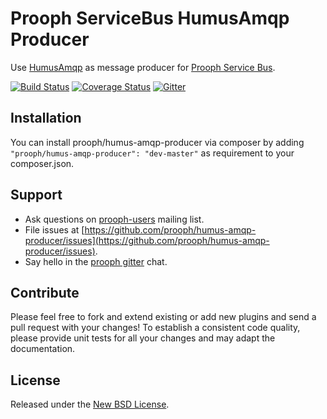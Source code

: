 # Prooph ServiceBus HumusAmqp Producer

Use [HumusAmqp](https://github.com/prolic/HumusAmqp) as message producer for [Prooph Service Bus](https://github.com/prooph/service-bus).

[![Build Status](https://travis-ci.org/prooph/humus-amqp-producer.svg?branch=master)](https://travis-ci.org/prooph/humus-amqp-producer)
[![Coverage Status](https://coveralls.io/repos/prooph/humus-amqp-producer/badge.svg?branch=master&service=github)](https://coveralls.io/github/prooph/humus-amqp-producer?branch=master)
[![Gitter](https://badges.gitter.im/Join%20Chat.svg)](https://gitter.im/prooph/improoph)

## Installation

You can install prooph/humus-amqp-producer via composer by adding `"prooph/humus-amqp-producer": "dev-master"` as requirement to your composer.json.

## Support

- Ask questions on [prooph-users](https://groups.google.com/forum/?hl=de#!forum/prooph) mailing list.
- File issues at [https://github.com/prooph/humus-amqp-producer/issues](https://github.com/prooph/humus-amqp-producer/issues).
- Say hello in the [prooph gitter](https://gitter.im/prooph/improoph) chat.

## Contribute

Please feel free to fork and extend existing or add new plugins and send a pull request with your changes!
To establish a consistent code quality, please provide unit tests for all your changes and may adapt the documentation.

## License

Released under the [New BSD License](LICENSE).
